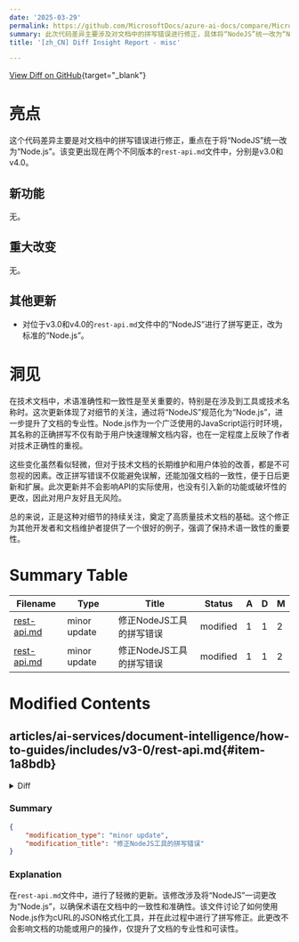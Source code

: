 ```yaml
---
date: '2025-03-29'
permalink: https://github.com/MicrosoftDocs/azure-ai-docs/compare/MicrosoftDocs:86d029a...MicrosoftDocs:50a8092
summary: 此次代码差异主要涉及对文档中的拼写错误进行修正，具体将“NodeJS”统一改为“Node.js”。该修改出现在`rest-api.md`的v3.0和v4.0版本中。虽然没有引入新功能或重大改变，但这一细微的修正体现了对技术术语准确性和一致性的重视，有助于提升文档的专业性和用户体验。总的来看，此次更新对于技术文档的长期维护及作者对细节的关注，具有积极的意义。
title: '[zh_CN] Diff Insight Report - misc'

---
```


[View Diff on GitHub](https://github.com/MicrosoftDocs/azure-ai-docs/compare/MicrosoftDocs:86d029a...MicrosoftDocs:50a8092){target="_blank"}

# 亮点
这个代码差异主要是对文档中的拼写错误进行修正，重点在于将“NodeJS”统一改为“Node.js”。该变更出现在两个不同版本的`rest-api.md`文件中，分别是v3.0和v4.0。

## 新功能
无。

## 重大改变
无。

## 其他更新
- 对位于v3.0和v4.0的`rest-api.md`文件中的“NodeJS”进行了拼写更正，改为标准的“Node.js”。

# 洞见
在技术文档中，术语准确性和一致性是至关重要的，特别是在涉及到工具或技术名称时。这次更新体现了对细节的关注，通过将“NodeJS”规范化为“Node.js”，进一步提升了文档的专业性。Node.js作为一个广泛使用的JavaScript运行时环境，其名称的正确拼写不仅有助于用户快速理解文档内容，也在一定程度上反映了作者对技术正确性的重视。

这些变化虽然看似轻微，但对于技术文档的长期维护和用户体验的改善，都是不可忽视的因素。改正拼写错误不仅能避免误解，还能加强文档的一致性，便于日后更新和扩展。此次更新并不会影响API的实际使用，也没有引入新的功能或破坏性的更改，因此对用户友好且无风险。

总的来说，正是这种对细节的持续关注，奠定了高质量技术文档的基础。这个修正为其他开发者和文档维护者提供了一个很好的例子，强调了保持术语一致性的重要性。

# Summary Table
|  Filename  | Type |    Title    | Status | A  | D  | M  |
|------------|------|-------------|--------|----|----|----|
| [rest-api.md](#item-1a8bdb) | minor update | 修正NodeJS工具的拼写错误 | modified | 1 | 1 | 2 | 
| [rest-api.md](#item-222da8) | minor update | 修正NodeJS工具的拼写错误 | modified | 1 | 1 | 2 | 


# Modified Contents
## articles/ai-services/document-intelligence/how-to-guides/includes/v3-0/rest-api.md{#item-1a8bdb}

<details>
<summary>Diff</summary>
````diff
@@ -98,7 +98,7 @@ The cURL command line tool doesn't format API responses that contain JSON conten
 
 #### [Windows](#tab/windows)
 
-Use the NodeJS *json tool* as a JSON formatter for cURL. If you don't have [Node.js](https://nodejs.org/) installed, download and install the latest version.
+Use the Node.js *json tool* as a JSON formatter for cURL. If you don't have [Node.js](https://nodejs.org/) installed, download and install the latest version.
 
 1. Open a console window and install the json tool by using the following command:
 
````
</details>

### Summary

```json
{
    "modification_type": "minor update",
    "modification_title": "修正NodeJS工具的拼写错误"
}
```

### Explanation
在`rest-api.md`文件中，进行了轻微的更新。具体来说，修改涉及将“NodeJS”改为“Node.js”，以确保一致性和准确性。该文件在描述使用Node.js作为cURL的JSON格式化工具时，进行了此拼写纠正。此变更不会影响文档的功能或API的使用，仅提升了文本的专业性和可读性。

## articles/ai-services/document-intelligence/how-to-guides/includes/v4-0/rest-api.md{#item-222da8}

<details>
<summary>Diff</summary>
````diff
@@ -90,7 +90,7 @@ The cURL command line tool doesn't format API responses that contain JSON conten
 
 #### [Windows](#tab/windows)
 
-Use the NodeJS *json tool* as a JSON formatter for cURL. If you don't have [Node.js](https://nodejs.org/) installed, download and install the latest version.
+Use the Node.js *json tool* as a JSON formatter for cURL. If you don't have [Node.js](https://nodejs.org/) installed, download and install the latest version.
 
 1. Open a bash window and install the json tool by using the following command:
 
````
</details>

### Summary

```json
{
    "modification_type": "minor update",
    "modification_title": "修正NodeJS工具的拼写错误"
}
```

### Explanation
在`rest-api.md`文件中，进行了轻微的更新。该修改涉及将“NodeJS”一词更改为“Node.js”，以确保术语在文档中的一致性和准确性。该文件讨论了如何使用Node.js作为cURL的JSON格式化工具，并在此过程中进行了拼写修正。此更改不会影响文档的功能或用户的操作，仅提升了文档的专业性和可读性。


